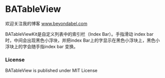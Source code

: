 BATableView
===========

欢迎关注我的博客   www.beyondabel.com

BATableViewKit是自定义列表中的索引栏（Index Bar）。手指滑动 index bar 时，中间会出现黑色小浮块，并把index Bar上的字显示在黑色小浮块上，黑色小浮块上的字会随手指index bar 变换。


### License

BATableView is published under MIT License
